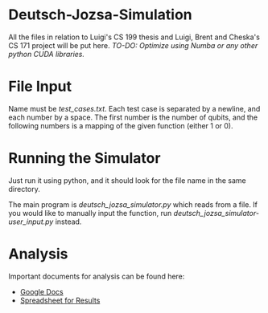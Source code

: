 # Deutsch-Jozsa-Simulation
All the files in relation to Luigi's CS 199 thesis and Luigi, Brent and Cheska's CS 171 project will be put here. *TO-DO: Optimize using Numba or any other python CUDA libraries.*

# File Input
Name must be *test_cases.txt*. Each test case is separated by a newline, and each number by a space. The first number is the number of qubits, and the following numbers is a mapping of the given function (either 1 or 0).

# Running the Simulator
Just run it using python, and it should look for the file name in the same directory.

The main program is *deutsch_jozsa_simulator.py* which reads from a file. If you would like to manually input the function, run *deutsch_jozsa_simulator-user_input.py* instead.

# Analysis
Important documents for analysis can be found here:
- [Google Docs](https://docs.google.com/document/d/1rMLoWCHa7d1i_ChscfdBmQgr4zNYsaY8NyQ0loJWM2s/edit?usp=sharing)
- [Spreadsheet for Results](https://docs.google.com/spreadsheets/d/14cN_VMUVvN13PpC8_N8PmErT1YSEfK3dSdGNpcWrFto/edit?usp=sharing)

